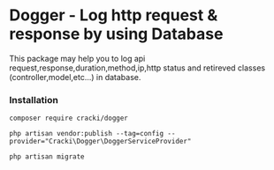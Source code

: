 # Dogger - Log http request & response by using Database
This package may help you to log api request,response,duration,method,ip,http status and retireved classes (controller,model,etc...) in database. 
### Installation
```
composer require cracki/dogger
```
```
php artisan vendor:publish --tag=config --provider="Cracki\Dogger\DoggerServiceProvider"
```
```
php artisan migrate
```
